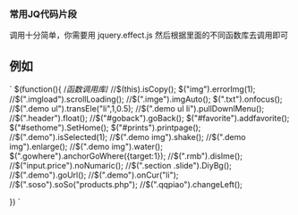 ### 常用JQ代码片段
调用十分简单，你需要用 jquery.effect.js
然后根据里面的不同函数库去调用即可

## 例如
`
$(function(){
	/*函数调用库*/
	//$(this).isCopy();
	$("img").errorImg(1);
	//$(".imgload").scrollLoading();
	//$(".imge").imgAuto();
	$(".txt").onfocus();
	//$(".demo ul").transEle("li",1,0.5);
	//$(".demo ul li").pullDownlMenu();
	//$(".header").float();
	//$("#goback").goBack();
	$("#favorite").addfavorite();
	$("#sethome").SetHome();
	$("#prints").printpage();
	//$(".demo").isSelected(1);
	//$(".demo img").shake();
	//$(".demo img").enlarge();
	//$(".demo img").water();
	$(".gowhere").anchorGoWhere({target:1});
	//$(".rmb").disIme();
	//$("input.price").noNumaric();
	//$(".section .slide").DiyBg();
	//$(".demo").goUrl();
	//$(".demo").onCur("li");
	//$(".soso").soSo("products.php");
	//$(".qqpiao").changeLeft();
	
})
`
